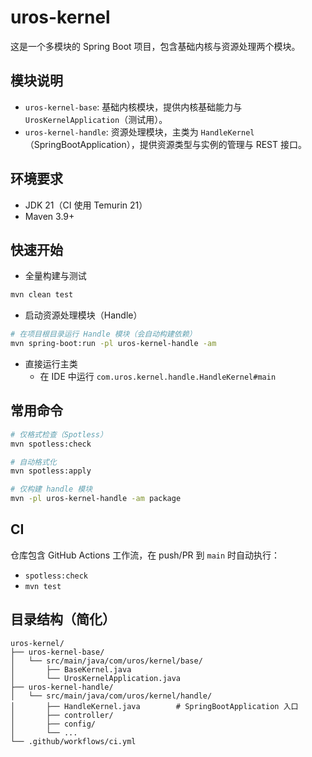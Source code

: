 # uros-kernel

这是一个多模块的 Spring Boot 项目，包含基础内核与资源处理两个模块。

## 模块说明

- `uros-kernel-base`: 基础内核模块，提供内核基础能力与 `UrosKernelApplication`（测试用）。
- `uros-kernel-handle`: 资源处理模块，主类为 `HandleKernel`（SpringBootApplication），提供资源类型与实例的管理与 REST 接口。

## 环境要求

- JDK 21（CI 使用 Temurin 21）
- Maven 3.9+

## 快速开始

- 全量构建与测试

```bash
mvn clean test
```

- 启动资源处理模块（Handle）

```bash
# 在项目根目录运行 Handle 模块（会自动构建依赖）
mvn spring-boot:run -pl uros-kernel-handle -am
```

- 直接运行主类
  - 在 IDE 中运行 `com.uros.kernel.handle.HandleKernel#main`

## 常用命令

```bash
# 仅格式检查（Spotless）
mvn spotless:check

# 自动格式化
mvn spotless:apply

# 仅构建 handle 模块
mvn -pl uros-kernel-handle -am package
```

## CI

仓库包含 GitHub Actions 工作流，在 push/PR 到 `main` 时自动执行：
- `spotless:check`
- `mvn test`

## 目录结构（简化）

```
uros-kernel/
├── uros-kernel-base/
│   └── src/main/java/com/uros/kernel/base/
│       ├── BaseKernel.java
│       └── UrosKernelApplication.java
├── uros-kernel-handle/
│   └── src/main/java/com/uros/kernel/handle/
│       ├── HandleKernel.java        # SpringBootApplication 入口
│       ├── controller/
│       ├── config/
│       └── ...
└── .github/workflows/ci.yml
```
